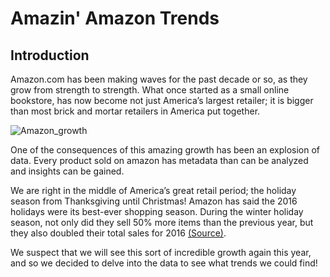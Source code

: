 # Amazin' Amazon Trends

## Introduction
Amazon.com has been making waves for the past decade or so, as they grow from strength to strength. What once started as a small online bookstore, has now become not just America’s largest retailer; it is bigger than most brick and mortar retailers in America put together.

![Amazon_growth](/ada2017/images/amazon_growth.PNG)

One of the consequences of this amazing growth has been an explosion of data. Every product sold on amazon has metadata than can be analyzed and insights can be gained.


We are right in the middle of America’s great retail period; the holiday season from Thanksgiving until Christmas!  Amazon has said the 2016 holidays were its best-ever shopping season. During the winter holiday season, not only did they sell 50% more items than the previous year, but they also doubled their total sales for 2016 [(Source)](http://fortune.com/2017/01/04/amazon-marketplace-sales/).


We suspect that we will see this sort of incredible growth again this year, and so we decided to delve into the data to see what trends we could find!
